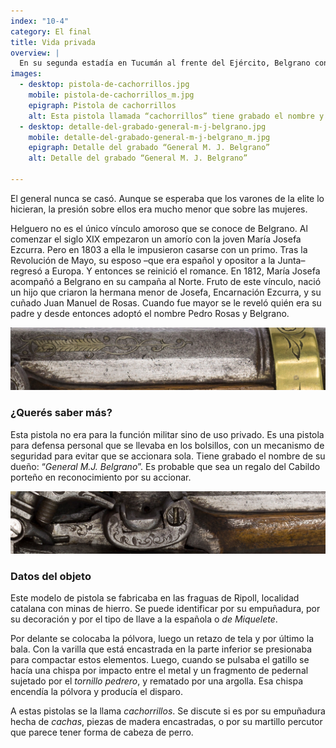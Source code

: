 ```yaml
---
index: "10-4"
category: El final
title: Vida privada
overview: |
  En su segunda estadía en Tucumán al frente del Ejército, Belgrano conoció a María Dolores Helguero, de 15 años. Con ella tuvo en 1819 una hija, Manuela Mónica. En ese momento, Belgrano marchó con sus tropas hacia el Litoral. Cuando regresó a Tucumán, Dolores había sido casada con un primo, por decisión familiar, y vivía en Londres, Catamarca. A Manuela Mónica la crió desde pequeña una hermana de Belgrano. 
images:
  - desktop: pistola-de-cachorrillos.jpg
    mobile: pistola-de-cachorrillos_m.jpg  
    epigraph: Pistola de cachorrillos
    alt: Esta pistola llamada “cachorrillos” tiene grabado el nombre y el grado militar del “*General M. J. Belgrano*”.  Existen varias teorías sobre por qué a este tipo de pistolas se las suele llamar "cachorrillos". Puede ser por su tamaño pequeño, de corto alcance, “a tiro de pistola”, y por su empuñadura, conocida por estar hecha de "cachas", piezas de madera encastradas. O quizás también porque su martillo percutor que permite el disparo tiene forma de cabeza de perro. O porque se llevaban en las “cachas” o disimuladas en bolsillos. Este modelo de pistola se fabricaba en las fraguas de Ripoll, localidad catalana con minas de hierro. Su procedencia se puede identificar por su empuñadura o culata, por la artesanía de su decoración y por el diseño del mecanismo de disparo, la “llave de chispa”.  Es una pistola de “avancarga”, es decir, que se carga por su boca delantera. La varilla para empujar y compactar la pólvora, el retazo de tela y la bala, se encuentra encastrada en la parte inferior de la boca de disparo
  - desktop: detalle-del-grabado-general-m-j-belgrano.jpg
    mobile: detalle-del-grabado-general-m-j-belgrano_m.jpg  
    epigraph: Detalle del grabado “General M. J. Belgrano”
    alt: Detalle del grabado “General M. J. Belgrano”

---
```



El general nunca se casó. Aunque se esperaba que los varones de la elite lo hicieran, la presión sobre ellos era mucho menor que sobre las mujeres.

Helguero no es el único vínculo amoroso que se conoce de Belgrano. Al comenzar el siglo XIX empezaron un amorío con la joven María Josefa Ezcurra. Pero en 1803 a ella le impusieron casarse con un primo. Tras la Revolución de Mayo, su esposo –que era español y opositor a la Junta– regresó a Europa. Y entonces se reinició el romance. En 1812, María Josefa acompañó a Belgrano en su campaña al Norte. Fruto de este vínculo, nació un hijo que criaron la hermana menor de Josefa, Encarnación Ezcurra, y su cuñado Juan Manuel de Rosas. Cuando fue mayor se le reveló quién era su padre y desde entonces adoptó el nombre Pedro Rosas y Belgrano.

![Detalle del objeto](./eje10-4-a.jpg)

### ¿Querés saber más?
Esta pistola no era para la función militar sino de uso privado. Es una pistola para defensa personal que se llevaba en los bolsillos, con un mecanismo de seguridad para evitar que se accionara sola. Tiene grabado el nombre de su dueño: “*General M.J. Belgrano*”. Es probable que sea un regalo del Cabildo porteño en reconocimiento por su accionar.

![Detalle del objeto](./eje10-4-b.jpg)

### Datos del objeto

Este modelo de pistola se fabricaba en las fraguas de Ripoll, localidad catalana con minas de hierro. Se puede identificar por su empuñadura, por su decoración y por el tipo de llave a la española o *de Miquelete*.

Por delante se colocaba la pólvora, luego un retazo de tela y por último la bala. Con la varilla que está encastrada en la parte inferior se presionaba para compactar estos elementos. Luego, cuando se pulsaba el gatillo se hacía una chispa por impacto entre el metal y un fragmento de pedernal sujetado por el *tornillo pedrero*, y rematado por una argolla. Esa chispa encendía la pólvora y producía el disparo.

A estas pistolas se la llama *cachorrillos*. Se discute si es por su empuñadura hecha de *cachas*, piezas de madera encastradas, o por su martillo percutor que parece tener forma de cabeza de perro.

